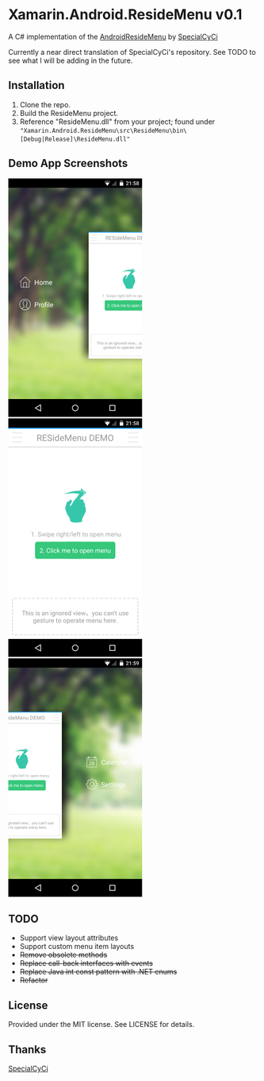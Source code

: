 # Xamarin.Android.ResideMenu v0.1
A C# implementation of the [AndroidResideMenu](https://github.com/SpecialCyCi/AndroidResideMenu) by [SpecialCyCi](https://github.com/SpecialCyCi)

Currently a near direct translation of SpecialCyCi's repository. See TODO to see what I will be adding in the future.

## Installation ##

1. Clone the repo.
2. Build the ResideMenu project.
3. Reference "ResideMenu.dll" from your project; found under `"Xamarin.Android.ResideMenu\src\ResideMenu\bin\[Debug|Release]\ResideMenu.dll"`

## Demo App Screenshots ##

![MenuLeft](docs/Screenshots/MenuLeft.png)
![NoMenu](docs/Screenshots/NoMenu.png)
![MenuRight](docs/Screenshots/MenuRight.png)

## TODO ##

* Support view layout attributes
* Support custom menu item layouts
* <del>Remove obsolete methods</del>
* <del>Replace call-back interfaces with events </del>
* <del>Replace Java int const pattern with .NET enums </del>
* <del>Refactor</del>

## License ##
Provided under the MIT license. See LICENSE for details.

## Thanks ##
[SpecialCyCi](https://github.com/SpecialCyCi)